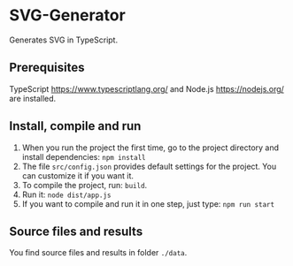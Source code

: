 # SVG-Generator
Generates SVG in TypeScript.

## Prerequisites 
TypeScript https://www.typescriptlang.org/ and Node.js https://nodejs.org/ are installed.

## Install, compile and run
1. When you run the project the first time, go to the project directory and install dependencies: ```npm install```
2. The file ```src/config.json``` provides default settings for the project. You can customize it if you want it.
3. To compile the project, run:  ```build```. 
4. Run it: ```node dist/app.js```
5. If you want to compile and run it in one step, just type: ```npm run start```


## Source files and results
You find source files and results in folder ```./data```.
